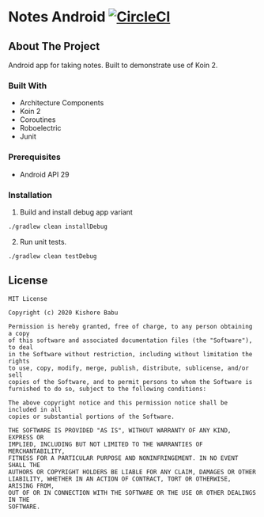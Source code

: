 # Notes Android [![CircleCI](https://circleci.com/gh/barykaed/NotesAndroid.svg?style=svg)](https://circleci.com/gh/barykaed/NotesAndroid)

## About The Project
Android app for taking notes. Built to demonstrate use of Koin 2.

### Built With

* Architecture Components
* Koin 2
* Coroutines
* Roboelectric
* Junit


### Prerequisites
* Android API 29

### Installation
1. Build and install debug app variant
```sh
./gradlew clean installDebug
```

2. Run unit tests.
```
./gradlew clean testDebug
```

## License
```
MIT License

Copyright (c) 2020 Kishore Babu

Permission is hereby granted, free of charge, to any person obtaining a copy
of this software and associated documentation files (the "Software"), to deal
in the Software without restriction, including without limitation the rights
to use, copy, modify, merge, publish, distribute, sublicense, and/or sell
copies of the Software, and to permit persons to whom the Software is
furnished to do so, subject to the following conditions:

The above copyright notice and this permission notice shall be included in all
copies or substantial portions of the Software.

THE SOFTWARE IS PROVIDED "AS IS", WITHOUT WARRANTY OF ANY KIND, EXPRESS OR
IMPLIED, INCLUDING BUT NOT LIMITED TO THE WARRANTIES OF MERCHANTABILITY,
FITNESS FOR A PARTICULAR PURPOSE AND NONINFRINGEMENT. IN NO EVENT SHALL THE
AUTHORS OR COPYRIGHT HOLDERS BE LIABLE FOR ANY CLAIM, DAMAGES OR OTHER
LIABILITY, WHETHER IN AN ACTION OF CONTRACT, TORT OR OTHERWISE, ARISING FROM,
OUT OF OR IN CONNECTION WITH THE SOFTWARE OR THE USE OR OTHER DEALINGS IN THE
SOFTWARE.
```